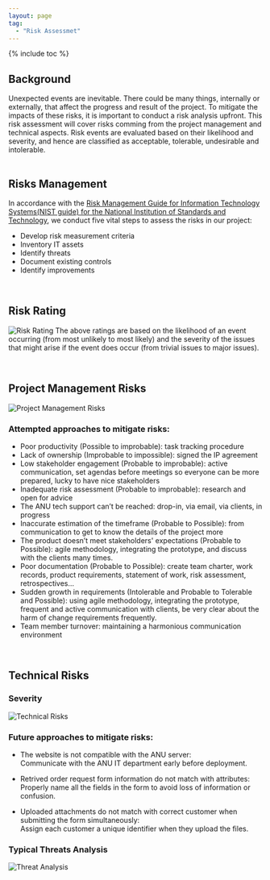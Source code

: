 ```yaml
---
layout: page
tag:
  - "Risk Assessmet"
---
```


{% include toc %}

## Background

Unexpected events are inevitable. There could be many things, internally or externally, that affect the progress and result of the project. To mitigate the impacts of these risks, it is important to conduct a risk analysis upfront. This risk assessment will cover risks comming from the project management and technical aspects. Risk events are evaluated based on their likelihood and severity, and hence are classified as acceptable, tolerable, undesirable and intolerable.  
<br>

## Risks Management

In accordance with the [Risk Management Guide for Information Technology Systems(NIST guide) for the National Institution of Standards and Technology](https://ucop.edu/information-technology-services/initiatives/resources-and-tools/sp800-30.pdf), we conduct five vital steps to assess the risks in our project:

- Develop risk measurement criteria
- Inventory IT assets
- Identify threats
- Document existing controls
- Identify improvements

<br>

## Risk Rating

![Risk Rating](https://cdn-std.droplr.net/files/acc_498334/5F0zlJ)
The above ratings are based on the likelihood of an event occurring (from most unlikely to most likely) and the severity of the issues that might arise if the event does occur (from trivial issues to major issues).

<br>

## Project Management Risks

![Project Management Risks](https://cdn-std.droplr.net/files/acc_498334/RvxShT)

### Attempted approaches to mitigate risks:

- Poor productivity (Possible to improbable): task tracking procedure
- Lack of ownership (Improbable to impossible): signed the IP agreement
- Low stakeholder engagement (Probable to improbable): active communication, set agendas before meetings so everyone can be more prepared, lucky to have nice stakeholders
- Inadequate risk assessment (Probable to improbable): research and open for advice
- The ANU tech support can’t be reached: drop-in, via email, via clients, in progress
- Inaccurate estimation of the timeframe (Probable to Possible): from communication to get to know the details of the project more
- The product doesn’t meet stakeholders' expectations (Probable to Possible): agile methodology, integrating the prototype, and discuss with the clients many times.
- Poor documentation (Probable to Possible): create team charter, work records, product requirements, statement of work, risk assessment, retrospectives…
- Sudden growth in requirements (Intolerable and Probable to Tolerable and Possible): using agile methodology, integrating the prototype, frequent and active communication with clients, be very clear about the harm of change requirements frequently.
- Team member turnover: maintaining a harmonious communication environment

<br>

## Technical Risks

### Severity

![Technical Risks](https://cdn-std.droplr.net/files/acc_498334/TxLf6J)

### Future approaches to mitigate risks:

- The website is not compatible with the ANU server:<br> Communicate with the ANU IT department early before deployment.

- Retrived order request form information do not match with attributes:<br> Properly name all the fields in the form to avoid loss of information or confusion.

- Uploaded attachments do not match with correct customer when submitting the form simultaneously:<br> Assign each customer a unique identifier when they upload the files.

### Typical Threats Analysis

![Threat Analysis](https://cdn-std.droplr.net/files/acc_498334/874WCV)
